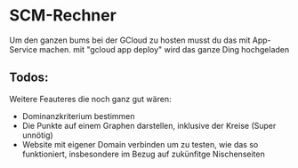 # SCM-Rechner

Um den ganzen bums bei der GCloud zu hosten musst du das mit App-Service machen.
mit "gcloud app deploy" wird das ganze Ding hochgeladen

## Todos:
Weitere Feauteres die noch ganz gut wären:
- Dominanzkriterium bestimmen
- Die Punkte auf einem Graphen darstellen, inklusive der Kreise (Super unnötig)
- Website mit eigener Domain verbinden um zu testen, wie das so funktioniert, insbesondere im Bezug auf zukünfitge Nischenseiten
